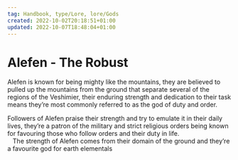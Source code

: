```yaml
---
tag: Handbook, type/Lore, lore/Gods
created: 2022-10-02T20:18:51+01:00
updated: 2022-10-07T18:48:04+01:00
---
```

# Alefen - The Robust

Alefen is known for being mighty like the mountains, they are believed to pulled up the mountains from the ground that separate several of the regions of the Veshimier, their enduring strength and dedication to their task means they’re most commonly referred to as the god of duty and order. 

Followers of Alefen praise their strength and try to emulate it in their daily lives, they’re a patron of the military and strict religious orders being known for favouring those who follow orders and their duty in life.  
 
 The strength of Alefen comes from their domain of the ground and they’re a favourite god for earth elementals
